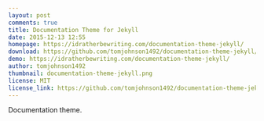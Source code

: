 ```yaml
---
layout: post
comments: true
title: Documentation Theme for Jekyll
date: 2015-12-13 12:55
homepage: https://idratherbewriting.com/documentation-theme-jekyll/
download: https://github.com/tomjohnson1492/documentation-theme-jekyll/archive/gh-pages.zip
demo: https://idratherbewriting.com/documentation-theme-jekyll/
author: tomjohnson1492
thumbnail: documentation-theme-jekyll.png
license: MIT
license_link: https://github.com/tomjohnson1492/documentation-theme-jekyll/blob/gh-pages/licenses/LICENSE.txt
---
```


Documentation theme.
